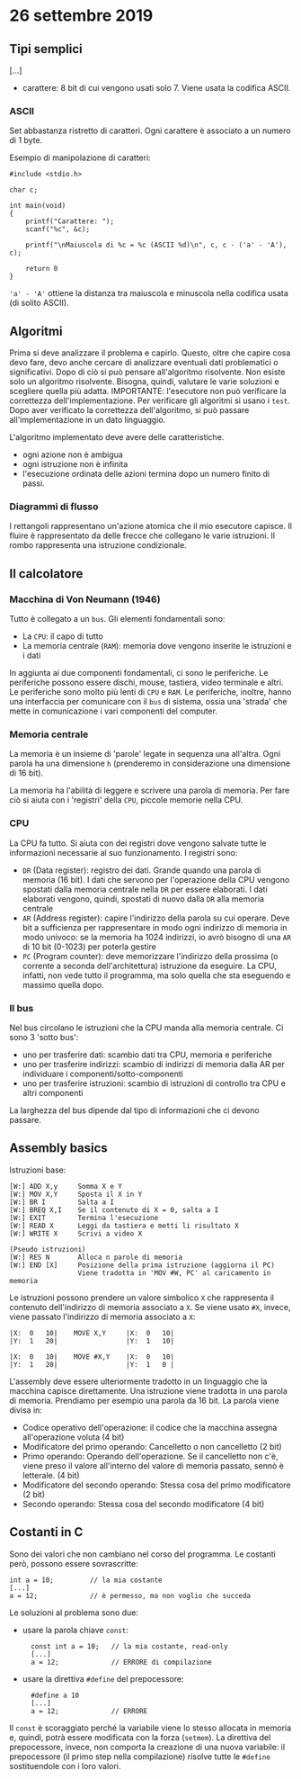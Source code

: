 # 26 settembre 2019

## Tipi semplici
[...]

- carattere: 8 bit di cui vengono usati solo 7. Viene usata la codifica ASCII.

### ASCII
Set abbastanza ristretto di caratteri. Ogni carattere è associato a un numero
di 1 byte.

Esempio di manipolazione di caratteri:

    #include <stdio.h>

    char c;

    int main(void)
    {
        printf("Carattere: ");
        scanf("%c", &c);

        printf("\nMaiuscola di %c = %c (ASCII %d)\n", c, c - ('a' - 'A'), c);

        return 0
    }

`'a' - 'A'` ottiene la distanza tra maiuscola e minuscola nella codifica usata
(di solito ASCII).

## Algoritmi
Prima si deve analizzare il problema e capirlo. Questo, oltre che capire cosa
devo fare, devo anche cercare di analizzare eventuali dati problematici o 
significativi. Dopo di ciò si può pensare all'algoritmo risolvente. Non esiste
solo un algoritmo risolvente. Bisogna, quindi, valutare le varie soluzioni e
scegliere quella più adatta. IMPORTANTE: l'esecutore non può verificare la
correttezza dell'implementazione. Per verificare gli algoritmi si usano i 
`test`. Dopo aver verificato la correttezza dell'algoritmo, si può passare 
all'implementazione in un dato linguaggio. 


L'algoritmo implementato deve avere delle caratteristiche.

- ogni azione non è ambigua
- ogni istruzione non è infinita
- l'esecuzione ordinata delle azioni termina dopo un numero finito di passi.

### Diagrammi di flusso
I rettangoli rappresentano un'azione atomica che il mio esecutore capisce. Il
fluire è rappresentato da delle frecce che collegano le varie istruzioni. Il rombo
rappresenta una istruzione condizionale.

## Il calcolatore
### Macchina di Von Neumann (1946)
Tutto è collegato a un `bus`. Gli elementi fondamentali sono:

- La `CPU`: il capo di tutto
- La memoria centrale (`RAM`): memoria dove vengono inserite le istruzioni e i 
    dati

 In aggiunta ai due componenti fondamentali, ci sono le periferiche. Le 
 periferiche possono essere dischi, mouse, tastiera, video terminale e altri. 
 Le periferiche sono molto più lenti di `CPU` e `RAM`. Le periferiche, inoltre,
 hanno una interfaccia per comunicare con il `bus` di sistema, ossia una 
 'strada' che mette in comunicazione i vari componenti del computer.

### Memoria centrale
La memoria è un insieme di 'parole' legate in sequenza una all'altra. Ogni 
parola ha una dimensione `h` (prenderemo in considerazione una dimensione di 16
bit).

La memoria ha l'abilità di leggere e scrivere una parola di memoria. Per fare
ciò si aiuta con i 'registri' della `CPU`, piccole memorie nella CPU.

### CPU
La CPU fa tutto. Si aiuta con dei registri dove vengono salvate tutte le
informazioni necessarie al suo funzionamento. I registri sono:

- `DR` (Data register): registro dei dati. Grande quando una parola di memoria
    (16 bit). I dati che servono per l'operazione della CPU vengono spostati
    dalla memoria centrale nella `DR` per essere elaborati. I dati elaborati
    vengono, quindi, spostati di nuovo dalla `DR` alla memoria centrale
- `AR` (Address register): capire l'indirizzo della parola su cui operare. 
    Deve bit a sufficienza per rappresentare in modo ogni indirizzo di memoria
    in modo univoco: se la memoria ha 1024 indirizzi, io avrò bisogno di una `AR`
    di 10 bit (0-1023) per poterla gestire
- `PC` (Program counter): deve memorizzare l'indirizzo della prossima 
    (o corrente a seconda dell'architettura) istruzione da eseguire. La CPU, 
    infatti, non vede tutto il programma, ma solo quella che sta eseguendo e 
    massimo quella dopo.

### Il bus
Nel bus circolano le istruzioni che la CPU manda alla memoria centrale. Ci sono
3 'sotto bus':

- uno per trasferire dati: scambio dati tra CPU, memoria e periferiche
- uno per trasferire indirizzi: scambio di indirizzi di memoria dalla AR per
    individuare i componenti/sotto-componenti
- uno per trasferire istruzioni: scambio di istruzioni di controllo tra CPU e altri
    componenti

La larghezza del bus dipende dal tipo di informazioni che ci devono passare.

## Assembly basics
Istruzioni base:

    [W:] ADD X,y     Somma X e Y
    [W:] MOV X,Y     Sposta il X in Y
    [W:] BR I        Salta a I
    [W:] BREQ X,I    Se il contenuto di X = 0, salta a I
    [W:] EXIT        Termina l'esecuzione
    [W:] READ X      Leggi da tastiera e metti li risultato X
    [W:] WRITE X     Scrivi a video X

    (Pseudo istruzioni)
    [W:] RES N       Alloca n parole di memoria
    [W:] END [X]     Posizione della prima istruzione (aggiorna il PC)
                     Viene tradotta in 'MOV #W, PC' al caricamento in memoria

Le istruzioni possono prendere un valore simbolico `X` che rappresenta il
contenuto dell'indirizzo di memoria associato a `X`. Se viene usato `#X`, invece,
viene passato l'indirizzo di memoria associato a `X`:

    |X:  0   10|    MOVE X,Y     |X:  0   10|
    |Y:  1   20|                 |Y:  1   10|

    |X:  0   10|    MOVE #X,Y    |X:  0   10|
    |Y:  1   20|                 |Y:  1   0 |

L'assembly deve essere ulteriormente tradotto in un linguaggio che la macchina
capisce direttamente. Una istruzione viene tradotta in una parola di memoria. 
Prendiamo per esempio una parola da 16 bit. La parola viene divisa in:

- Codice operativo dell'operazione: il codice che la macchina assegna 
    all'operazione voluta (4 bit)
- Modificatore del primo operando: Cancelletto o non cancelletto (2 bit)
- Primo operando: Operando dell'operazione. Se il cancelletto non c'è, viene
    preso il valore all'interno del valore di memoria passato, sennò è 
    letterale. (4 bit)
- Modificatore del secondo operando: Stessa cosa del primo modificatore (2 bit)
- Secondo operando: Stessa cosa del secondo modificatore (4 bit)

## Costanti in C
Sono dei valori che non cambiano nel corso del programma. Le costanti però, possono
essere sovrascritte:

    int a = 10;         // la mia costante
    [...]
    a = 12;             // è permesso, ma non voglio che succeda

Le soluzioni al problema sono due:

- usare la parola chiave `const`:

        const int a = 10;   // la mia costante, read-only
        [...]
        a = 12;             // ERRORE di compilazione

- usare la direttiva `#define` del prepocessore:

        #define a 10
        [...]
        a = 12;             // ERRORE

Il `const` è scoraggiato perché la variabile viene lo stesso allocata in memoria
e, quindi, potrà essere modificata con la forza (`setmem`). La direttiva del
prepocessore, invece, non comporta la creazione di una nuova variabile: il
prepocessore (il primo step nella compilazione) risolve tutte le `#define`
sostituendole con i loro valori.
